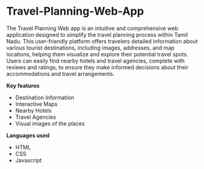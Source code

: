 # Travel-Planning-Web-App
The Travel Planning Web app is an intuitive and comprehensive web application designed to simplify the travel planning process within Tamil Nadu.
This user-friendly platform offers travelers detailed information about various tourist destinations, including images, addresses, and map locations, helping them visualize and explore their potential travel spots. Users can easily find nearby hotels and travel agencies, complete with reviews and ratings, to ensure they make informed decisions about their accommodations and travel arrangements.

**Key features**
* Destination Information
* Interactive Maps
* Nearby Hotels
* Travel Agencies
* Visual images of the places

**Languages used**
* HTML
* CSS
* Javascript
